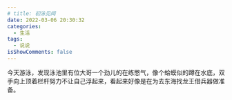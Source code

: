 ```yaml
---
# title: 初泳见闻
date: 2022-03-06 20:30:32
categories:
  - 生活
tags:
  - 说说
isShowComments: false
---
```


今天游泳，发现泳池里有位大哥一个劲儿的在练憋气，像个蛤蟆似的蹲在水底，双手向上顶着栏杆努力不让自己浮起来，看起来好像是在为去东海找龙王借兵器做准备。
